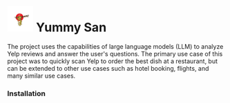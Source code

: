 # <img src="yummy_san/img/logo_processed.jpeg" alt="Logo" width="60" height="60"/> Yummy San

The project uses the capabilities of large language models (LLM) to analyze Yelp reviews and answer the user's questions. The primary use case of this project was to quickly scan Yelp to order the best dish at a restaurant, but can be extended to other use cases such as hotel booking, flights, and many similar use cases.

### Installation
